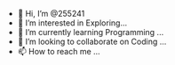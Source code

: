 - 👋 Hi, I’m @255241
- 👀 I’m interested in Exploring...
- 🌱 I’m currently learning Programming ...
- 💞️ I’m looking to collaborate on Coding ...
- 📫 How to reach me ...

<!---
255241/255241 is a ✨ special ✨ repository because its `README.md` (this file) appears on your GitHub profile.
You can click the Preview link to take a look at your changes.
--->
